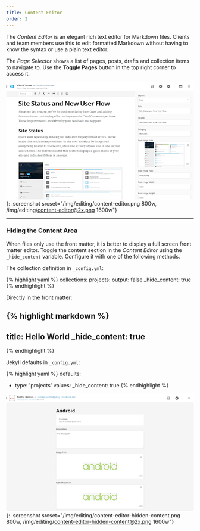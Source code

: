 ```yaml
---
title: Content Editor
order: 2
---
```


The *Content Editor* is an elegant rich text editor for Markdown files.
Clients and team members use this to edit formatted Markdown without having to know the syntax or use a plain text editor.

The *Page Selector* shows a list of pages, posts, drafts and collection items to navigate to.
Use the **Toggle Pages** button in the top right corner to access it.

![Content Editor](/img/editing/content-editor.png){: .screenshot srcset="/img/editing/content-editor.png 800w, /img/editing/content-editor@2x.png 1600w"}

---

### Hiding the Content Area

When files only use the front matter, it is better to display a full screen front matter editor. Toggle the content section in the *Content Editor* using the `_hide_content` variable. Configure it with one of the following methods.

The collection definition in `_config.yml`:

{% highlight yaml %}
collections:
  projects:
    output: false
    _hide_content: true
{% endhighlight %}

Directly in the front matter:

{% highlight markdown %}
---
title: Hello World
_hide_content: true
---
{% endhighlight %}

Jekyll defaults in `_config.yml`:

{% highlight yaml %}
defaults:
  - type: 'projects'
    values:
      _hide_content: true
{% endhighlight %}

![Content Editor with no content section](/img/editing/content-editor-hidden-content.png){: .screenshot srcset="/img/editing/content-editor-hidden-content.png 800w, /img/editing/content-editor-hidden-content@2x.png 1600w"}
